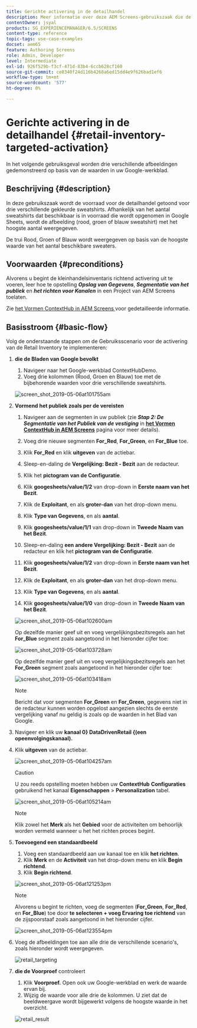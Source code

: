 ```yaml
---
title: Gerichte activering in de detailhandel
description: Meer informatie over deze AEM Screens-gebruikszaak die de voorraad in de detailhandel toont voor drie verschillende gekleurde sweatshirts.
contentOwner: jsyal
products: SG_EXPERIENCEMANAGER/6.5/SCREENS
content-type: reference
topic-tags: use-case-examples
docset: aem65
feature: Authoring Screens
role: Admin, Developer
level: Intermediate
exl-id: 926f529b-f3cf-471d-83b4-6ccb628cf160
source-git-commit: ce8340f24d116b4268a6ed15dd4e9f626bad1ef6
workflow-type: tm+mt
source-wordcount: '577'
ht-degree: 0%

---
```


# Gerichte activering in de detailhandel {#retail-inventory-targeted-activation}

In het volgende gebruiksgeval worden drie verschillende afbeeldingen gedemonstreerd op basis van de waarden in uw Google-werkblad.

## Beschrijving {#description}

In deze gebruikszaak wordt de voorraad voor de detailhandel getoond voor drie verschillende gekleurde sweatshirts. Afhankelijk van het aantal sweatshirts dat beschikbaar is in voorraad die wordt opgenomen in Google Sheets, wordt de afbeelding (rood, groen of blauw sweatshirt) met het hoogste aantal weergegeven.

De trui Rood, Groen of Blauw wordt weergegeven op basis van de hoogste waarde van het aantal beschikbare sweaters.

## Voorwaarden {#preconditions}

Alvorens u begint de kleinhandelsinventaris richtend activering uit te voeren, leer hoe te opstelling ***Opslag van Gegevens***, ***Segmentatie van het publiek*** en ***het richten voor Kanalen*** in een Project van AEM Screens toelaten.

Zie [ het Vormen ContextHub in AEM Screens ](configuring-context-hub.md) voor gedetailleerde informatie.

## Basisstroom {#basic-flow}

Volg de onderstaande stappen om de Gebruiksscenario voor de activering van de Retail Inventory te implementeren:

1. **die de Bladen van Google bevolkt**

   1. Navigeer naar het Google-werkblad ContextHubDemo.
   1. Voeg drie kolommen (Rood, Groen en Blauw) toe met de bijbehorende waarden voor drie verschillende sweatshirts.

   ![ screen_shot_2019-05-06at101755am ](assets/screen_shot_2019-05-06at101755am.png)

1. **Vormend het publiek zoals per de vereisten**

   1. Navigeer aan de segmenten in uw publiek (zie ***Stap 2: De Segmentatie van het Publiek van de vestiging*** in **[het Vormen ContextHub in AEM Screens](configuring-context-hub.md)** pagina voor meer details).

   1. Voeg drie nieuwe segmenten **For_Red**, **For_Green**, en **For_Blue** toe.

   1. Klik **For_Red** en klik **uitgeven** van de actiebar.

   1. Sleep-en-daling de **Vergelijking: Bezit - Bezit** aan de redacteur.
   1. Klik het **pictogram van de Configuratie**.
   1. Klik **googesheets/value/1/2** van drop-down in **Eerste naam van het Bezit**.
   1. Klik de **Exploitant**, en als **groter-dan** van het drop-down menu.
   1. Klik **Type van Gegevens**, en als **aantal**.
   1. Klik **googesheets/value/1/1** van drop-down in **Tweede Naam van het Bezit**.
   1. Sleep-en-daling **een andere Vergelijking: Bezit - Bezit** aan de redacteur en klik het **pictogram van de Configuratie**.
   1. Klik **googesheets/value/1/2** van drop-down in **Eerste naam van het Bezit**.
   1. Klik de **Exploitant**, en als **groter-dan** van het drop-down menu.
   1. Klik **Type van Gegevens**, en als **aantal**.
   1. Klik **googesheets/value/1/0** van drop-down in **Tweede Naam van het Bezit**.

   ![ screen_shot_2019-05-06at102600am ](assets/screen_shot_2019-05-06at102600am.png)

   Op dezelfde manier geef uit en voeg vergelijkingsbezitsregels aan het **For_Blue** segment zoals aangetoond in het hieronder cijfer toe:

   ![ screen_shot_2019-05-06at103728am ](assets/screen_shot_2019-05-06at103728am.png)

   Op dezelfde manier geef uit en voeg vergelijkingsbezitsregels aan het **For_Green** segment zoals aangetoond in het hieronder cijfer toe:

   ![ screen_shot_2019-05-06at103418am ](assets/screen_shot_2019-05-06at103418am.png)

   >[!NOTE]
   >
   >Bericht dat voor segmenten **For_Green** en **For_Green**, gegevens niet in de redacteur kunnen worden opgelost aangezien slechts de eerste vergelijking vanaf nu geldig is zoals op de waarden in het Blad van Google.

1. Navigeer en klik uw **kanaal 0} DataDrivenRetail {(een opeenvolgingskanaal).**
1. Klik **uitgeven** van de actiebar.

   ![ screen_shot_2019-05-06at104257am ](assets/screen_shot_2019-05-06at104257am.png)

   >[!CAUTION]
   >
   >U zou reeds opstelling moeten hebben uw **ContextHub** **Configuraties** gebruikend het kanaal **Eigenschappen** > **Personalization** tabel.

   ![ screen_shot_2019-05-06at105214am ](assets/screen_shot_2019-05-06at105214am.png)

   >[!NOTE]
   >
   >Klik zowel het **Merk** als het **Gebied** voor de activiteiten om behoorlijk worden vermeld wanneer u het het richten proces begint.

1. **Toevoegend een standaardbeeld**

   1. Voeg een standaardbeeld aan uw kanaal toe en klik **het richten**.
   1. Klik **Merk** en de **Activiteit** van het drop-down menu en klik **Begin richtend**.
   1. Klik **Begin richtend**.

   ![ screen_shot_2019-05-06at121253pm ](assets/screen_shot_2019-05-06at121253pm.png)

   >[!NOTE]
   >
   >Alvorens u begint te richten, voeg de segmenten (**For_Green**, **For_Red**, en **For_Blue**) toe door **te selecteren + voeg Ervaring toe richtend** van de zijspoorstaaf zoals aangetoond in het hieronder cijfer.

   ![ screen_shot_2019-05-06at123554pm ](assets/screen_shot_2019-05-06at123554pm.png)

1. Voeg de afbeeldingen toe aan alle drie de verschillende scenario&#39;s, zoals hieronder wordt weergegeven.

   ![ retail_targeting ](assets/retail_targeting.gif)

1. **die de Voorproef** controleert

   1. Klik **Voorproef.** Open ook uw Google-werkblad en werk de waarde ervan bij.
   1. Wijzig de waarde voor alle drie de kolommen. U ziet dat de beeldweergave wordt bijgewerkt volgens de hoogste waarde in het overzicht.

   ![ retail_result ](assets/retail_result.gif)

